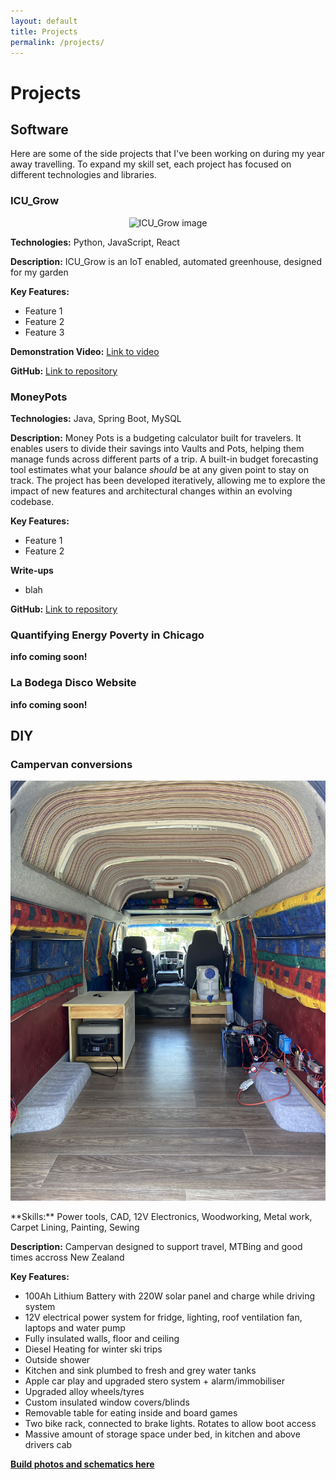 ```yaml
---
layout: default
title: Projects
permalink: /projects/
---
```


# Projects
## Software

Here are some of the side projects that I've been working on during my year away travelling. To expand my skill set, each project has focused on different technologies and libraries. 

### ICU_Grow
<p align="center">
  <img src="/assets/img/icu_grow.jpg" alt="ICU_Grow image" width="850">
</p>

**Technologies:** Python, JavaScript, React 

**Description:** ICU_Grow is an IoT enabled, automated greenhouse, designed for my garden 

**Key Features:**
- Feature 1
- Feature 2  
- Feature 3

**Demonstration Video:** [Link to video](www.youtube.com)

**GitHub:** [Link to repository](https://www.github.com/fortune1991)

### MoneyPots
**Technologies:** Java, Spring Boot, MySQL  

**Description:** Money Pots is a budgeting calculator built for travelers. It enables users to divide their savings into Vaults and Pots, helping them manage funds across different parts of a trip. A built-in budget forecasting tool estimates what your balance _should_ be at any given point to stay on track. The project has been developed iteratively, allowing me to explore the impact of new features and architectural changes within an evolving codebase.

**Key Features:**
- Feature 1
- Feature 2

**Write-ups**
- blah 

**GitHub:** [Link to repository](#)

### Quantifying Energy Poverty in Chicago 

**info coming soon!**

### La Bodega Disco Website

**info coming soon!**

## DIY

### Campervan conversions
<p align="center">
  <img src="/assets/img/campervan.jpg" alt="ICU_Grow image" width="850">
</p>
**Skills:** Power tools, CAD, 12V Electronics, Woodworking, Metal work, Carpet Lining, Painting, Sewing

**Description:**  Campervan designed to support travel, MTBing and good times accross New Zealand

**Key Features:**
- 100Ah Lithium Battery with 220W solar panel and charge while driving system
- 12V electrical power system for fridge, lighting, roof ventilation fan, laptops and water pump
- Fully insulated walls, floor and ceiling
- Diesel Heating for winter ski trips
- Outside shower
- Kitchen and sink plumbed to fresh and grey water tanks
- Apple car play and upgraded stero system + alarm/immobiliser
- Upgraded alloy wheels/tyres
- Custom insulated window covers/blinds
- Removable table for eating inside and board games
- Two bike rack, connected to brake lights. Rotates to allow boot access
- Massive amount of storage space under bed, in kitchen and above drivers cab

[**Build photos and schematics here**](/projects/campervan)